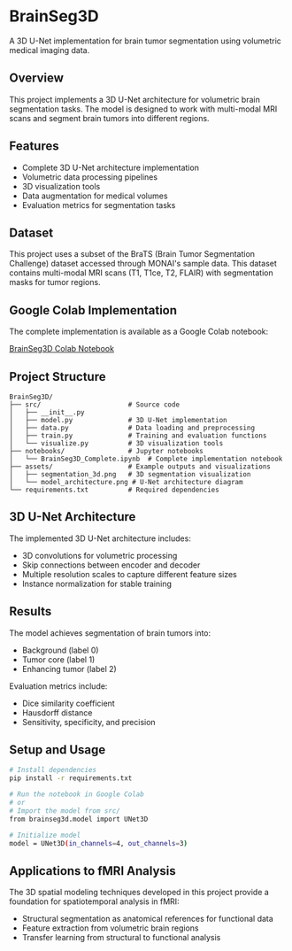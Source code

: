 # BrainSeg3D

A 3D U-Net implementation for brain tumor segmentation using volumetric medical imaging data.

## Overview
This project implements a 3D U-Net architecture for volumetric brain segmentation tasks. The model is designed to work with multi-modal MRI scans and segment brain tumors into different regions.

## Features
- Complete 3D U-Net architecture implementation
- Volumetric data processing pipelines
- 3D visualization tools
- Data augmentation for medical volumes
- Evaluation metrics for segmentation tasks

## Dataset
This project uses a subset of the BraTS (Brain Tumor Segmentation Challenge) dataset accessed through MONAI's sample data. This dataset contains multi-modal MRI scans (T1, T1ce, T2, FLAIR) with segmentation masks for tumor regions.

## Google Colab Implementation
The complete implementation is available as a Google Colab notebook:

[BrainSeg3D Colab Notebook](https://colab.research.google.com/drive/your-notebook-link-here)

## Project Structure
```
BrainSeg3D/
├── src/                      # Source code
│   ├── __init__.py
│   ├── model.py              # 3D U-Net implementation
│   ├── data.py               # Data loading and preprocessing
│   ├── train.py              # Training and evaluation functions
│   └── visualize.py          # 3D visualization tools
├── notebooks/                # Jupyter notebooks
│   └── BrainSeg3D_Complete.ipynb  # Complete implementation notebook
├── assets/                   # Example outputs and visualizations
│   ├── segmentation_3d.png   # 3D segmentation visualization
│   └── model_architecture.png # U-Net architecture diagram
└── requirements.txt          # Required dependencies
```

## 3D U-Net Architecture
The implemented 3D U-Net architecture includes:
- 3D convolutions for volumetric processing
- Skip connections between encoder and decoder
- Multiple resolution scales to capture different feature sizes
- Instance normalization for stable training

## Results
The model achieves segmentation of brain tumors into:
- Background (label 0)
- Tumor core (label 1)
- Enhancing tumor (label 2)

Evaluation metrics include:
- Dice similarity coefficient
- Hausdorff distance
- Sensitivity, specificity, and precision

## Setup and Usage
```bash
# Install dependencies
pip install -r requirements.txt

# Run the notebook in Google Colab
# or
# Import the model from src/
from brainseg3d.model import UNet3D

# Initialize model
model = UNet3D(in_channels=4, out_channels=3)
```

## Applications to fMRI Analysis
The 3D spatial modeling techniques developed in this project provide a foundation for spatiotemporal analysis in fMRI:
- Structural segmentation as anatomical references for functional data
- Feature extraction from volumetric brain regions
- Transfer learning from structural to functional analysis
